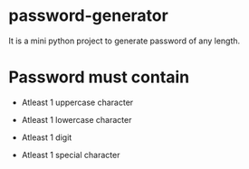 # password-generator
It is a mini python project to generate password of any length.

# Password must contain

  * Atleast 1 uppercase character

  * Atleast 1 lowercase character

  * Atleast 1 digit

  * Atleast 1 special character
